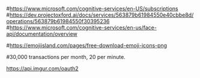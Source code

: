 #https://www.microsoft.com/cognitive-services/en-US/subscriptions
#https://dev.projectoxford.ai/docs/services/563879b61984550e40cbbe8d/operations/563879b61984550f30395236
#https://www.microsoft.com/cognitive-services/en-us/face-api/documentation/overview

#https://emojiisland.com/pages/free-download-emoji-icons-png

#30,000 transactions per month, 20 per minute.	


https://api.imgur.com/oauth2